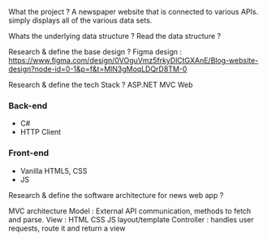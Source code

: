 What the project ?
A newspaper website that is connected to various APIs. simply displays all of the various data sets.

Whats the underlying data structure ? Read the data structure ? 


Research & define the base design ?
Figma design : https://www.figma.com/design/0VOguVmz5frkyDlCtGXAnE/Blog-website-design?node-id=0-1&p=f&t=MlN3gMoqLDQrD8TM-0 


Research & define the tech Stack ?
ASP.NET MVC Web 

### Back-end
- C#
- HTTP Client 

### Front-end
- Vanilla HTML5, CSS
- JS


Research & define the software architecture for news web app ? 

 MVC architecture 
 Model : External API communication, methods to fetch and parse.
 View : HTML CSS JS layout/template
 Controller : handles user requests, route it and return a view
